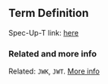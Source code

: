 ## Term Definition

Spec-Up-T link: <a href='https://weboftrust.github.io/WOT-terms/docs/glossary/javascript-object-signing-and-encryption'>here</a>

### Related and more info
Related: `JWK`, `JWT`. [More info](https://jose.readthedocs.io/en/latest/)